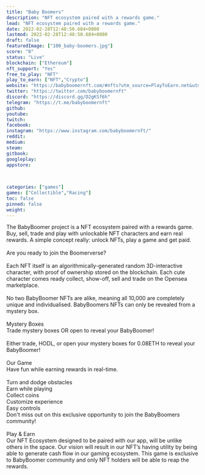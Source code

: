 ```yaml
---
title: "Baby Boomers"
description: "NFT ecosystem paired with a rewards game."
lead: "NFT ecosystem paired with a rewards game."
date: 2022-02-28T12:48:50.684+0800
lastmod: 2022-02-28T12:48:50.684+0800
draft: false
featuredImage: ["100_baby-boomers.jpg"]
score: "0"
status: "Live"
blockchain: ["Ethereum"]
nft_support: "Yes"
free_to_play: "NFT"
play_to_earn: ["NFT","Crypto"]
website: "https://babyboomernft.com/#nfts?utm_source=PlayToEarn.net&utm_medium=organic&utm_campaign=gamepage"
twitter: "https://twitter.com/babyboomernft"
discord: "https://discord.gg/D2gKSf6h"
telegram: "https://t.me/babyboomernft"
github: 
youtube: 
twitch: 
facebook: 
instagram: "https://www.instagram.com/babyboomernft/"
reddit: 
medium: 
steam: 
gitbook: 
googleplay: 
appstore: 

  
    
categories: ["games"]
games: ["Collectible","Racing"]
toc: false
pinned: false
weight: 
---
```

The BabyBoomer project is a NFT ecosystem paired with a rewards game. Buy, sell, trade and play with unlockable NFT characters and earn real rewards. A simple concept really: unlock NFTs, play a game and get paid.<br> <br> Are you ready to join the Boomerverse?<br> <br> Each NFT itself is an algorithmically-generated random 3D-interactive character, with proof of ownership stored on the blockchain. Each cute character comes ready collect, show-off, sell and trade on the Opensea marketplace.<br> <br> No two BabyBoomer NFTs are alike, meaning all 10,000 are completely unique and individualised. BabyBoomers NFTs can only be revealed from a mystery box.<br> <br> Mystery Boxes<br> Trade mystery boxes OR open to reveal your BabyBoomer!<br> <br> Either trade, HODL, or open your mystery boxes for 0.08ETH to reveal your BabyBoomer!<br> <br> Our Game<br> Have fun while earning rewards in real-time.<br> <br> Turn and dodge obstacles<br> Earn while playing<br> Collect coins<br> Customize experience<br> Easy controls<br> Don't miss out on this exclusive opportunity to join the BabyBoomers community!<br> <br> Play &amp; Earn<br> Our NFT Ecosystem designed to be paired with our app, will be unlike others in the space. Our vision will result in our NFT’s having utility by being able to generate cash flow in our gaming ecosystem. This game is exclusive to BabyBoomer community and only NFT holders will be able to reap the rewards.